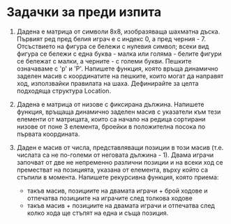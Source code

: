 # Задачки за преди изпита

1. Дадена е матрица от символи 8х8, изобразяваща шахматна дъска. Първият ред пред белия играч е с индекс 0, а пред черния - 7. Отсъствието на фигура се бележи с нулевия символ; всеки вид фигура се бележи с една буква - малка или голяма - белите фигури се бележат с малки, а черните - с големи букви. Пешките означаваме с 'p' и 'P'.
Напишете функция, която връща динамично заделен масив с координатите на пешките, които могат да направят ход, използвайки правилата на шаха.
Дефинирайте за целта подходяща структура Location.

2. Дадена е матрица от низове с фиксирана дължина. Напишете функция, връщаща динамично заделен масив с указатели към тези елементи от матрицата, които са начало на редица сортирани низове от поне 3 елемента, броейки в положителна посока по първата координата.

3. Даден е масив от числа, представляващи позиции в този масив (т.е. числата са не по-големи от неговата дължина - 1). Двама играчи започват от две не непременно различни позиции и на всеки ход се преместват на позицията, указана от елемента, върху който са стъпили в момента.
Напишете рекурсивна функция, която приема:
	 - такъв масив, позициите на двамата играчи + брой ходове и отпечатва позициите на играчите след толкова ходове
	 - такъв масив + позициите на двамата играчи и отпечатва след колко хода ще стъпят на една и съща позиция.
